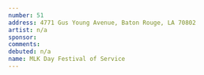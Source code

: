 ```yaml
---
number: 51
address: 4771 Gus Young Avenue, Baton Rouge, LA 70802
artist: n/a
sponsor:
comments: 
debuted: n/a
name: MLK Day Festival of Service
---
```

